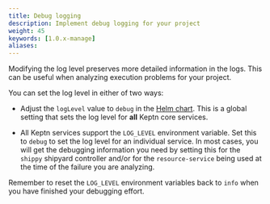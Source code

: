 ```yaml
---
title: Debug logging
description: Implement debug logging for your project
weight: 45
keywords: [1.0.x-manage]
aliases:
---
```


Modifying the log level preserves more detailed information in the logs.
This can be useful when analyzing execution problems for your project.

You can set the log level in either of two ways:

* Adjust the `logLevel` value to `debug`
  in the [Helm chart](../../reference/files/values/).
  This is a global setting that sets the log level
  for **all** Keptn core services.

* All Keptn services support the `LOG_LEVEL` environment variable.
  Set this to `debug` to set the log level for an individual service.
  In most cases, you will get the debugging information you need
  by setting this for the `shippy` shipyard controller
  and/or for the `resource-service` being used
  at the time of the failure you are analyzing.

Remember to reset the `LOG_LEVEL` environment variables
back to `info` when you have finished your debugging effort.

